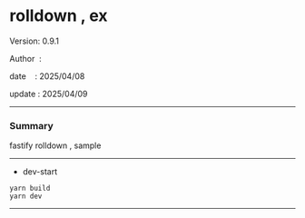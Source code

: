 ﻿# rolldown , ex

 Version: 0.9.1

 Author  :

 date    : 2025/04/08 

 update  : 2025/04/09

***
### Summary

fastify rolldown , sample

***

* dev-start
```
yarn build
yarn dev
```
***

